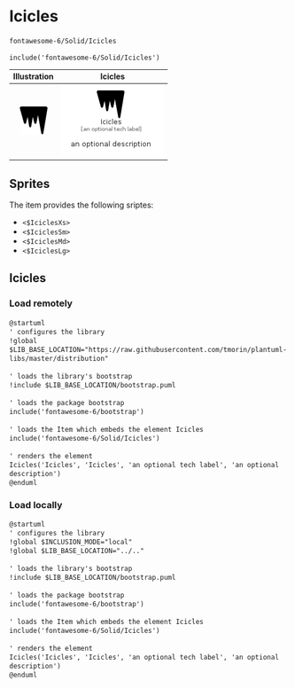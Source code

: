 # Icicles


```text
fontawesome-6/Solid/Icicles
```

```text
include('fontawesome-6/Solid/Icicles')
```



| Illustration | Icicles |
| :---: | :---: |
| ![illustration for Illustration](../../fontawesome-6/Solid/Icicles.png) | ![illustration for Icicles](../../fontawesome-6/Solid/Icicles.Local.png) |



## Sprites
The item provides the following sriptes:

- `<$IciclesXs>`
- `<$IciclesSm>`
- `<$IciclesMd>`
- `<$IciclesLg>`





## Icicles

### Load remotely
```plantuml
@startuml
' configures the library
!global $LIB_BASE_LOCATION="https://raw.githubusercontent.com/tmorin/plantuml-libs/master/distribution"

' loads the library's bootstrap
!include $LIB_BASE_LOCATION/bootstrap.puml

' loads the package bootstrap
include('fontawesome-6/bootstrap')

' loads the Item which embeds the element Icicles
include('fontawesome-6/Solid/Icicles')

' renders the element
Icicles('Icicles', 'Icicles', 'an optional tech label', 'an optional description')
@enduml
```

### Load locally
```plantuml
@startuml
' configures the library
!global $INCLUSION_MODE="local"
!global $LIB_BASE_LOCATION="../.."

' loads the library's bootstrap
!include $LIB_BASE_LOCATION/bootstrap.puml

' loads the package bootstrap
include('fontawesome-6/bootstrap')

' loads the Item which embeds the element Icicles
include('fontawesome-6/Solid/Icicles')

' renders the element
Icicles('Icicles', 'Icicles', 'an optional tech label', 'an optional description')
@enduml
```

